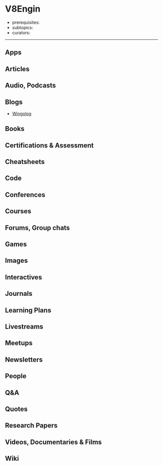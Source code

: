 # V8Engin

- prerequisites:
- subtopics:
- curators:

------

## Apps

## Articles

## Audio, Podcasts

## Blogs

- [Wingolog](https://wingolog.org/)

## Books

## Certifications & Assessment

## Cheatsheets

## Code

## Conferences

## Courses

## Forums, Group chats

## Games

## Images

## Interactives

## Journals

## Learning Plans

## Livestreams

## Meetups

## Newsletters

## People

## Q&A

## Quotes

## Research Papers

## Videos, Documentaries & Films

## Wiki
